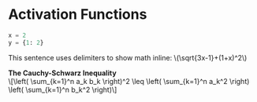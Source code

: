 # Activation Functions

```python
x = 2
y = {1: 2}
```

This sentence uses delimiters to show math inline: \\(\sqrt{3x-1}+(1+x)^2\\)

**The Cauchy-Schwarz Inequality**\
\\[\left( \sum_{k=1}^n a_k b_k \right)^2 \leq \left( \sum_{k=1}^n a_k^2 \right)
\left( \sum_{k=1}^n b_k^2 \right)\\]
